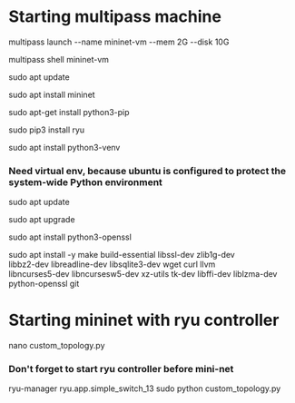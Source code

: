 # Starting multipass machine
multipass launch --name mininet-vm --mem 2G --disk 10G

multipass shell mininet-vm

sudo apt update

sudo apt install mininet

sudo apt-get install python3-pip

sudo pip3 install ryu

sudo apt install python3-venv

### Need virtual env, because ubuntu is configured to protect the system-wide Python environment
sudo apt update

sudo apt upgrade

sudo apt install python3-openssl

sudo apt install -y make build-essential libssl-dev zlib1g-dev \
libbz2-dev libreadline-dev libsqlite3-dev wget curl llvm \
libncurses5-dev libncursesw5-dev xz-utils tk-dev libffi-dev liblzma-dev python-openssl git


# Starting mininet with ryu controller
nano custom_topology.py


### Don't forget to start ryu controller before mini-net
ryu-manager ryu.app.simple_switch_13
sudo python custom_topology.py
